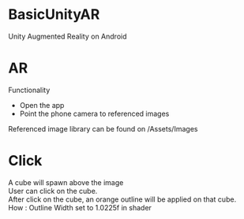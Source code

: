 # BasicUnityAR
Unity Augmented Reality on Android  

# AR
Functionality
- Open the app
- Point the phone camera to referenced images  

Referenced image library can be found on /Assets/Images

# Click
A cube will spawn above the image  
User can click on the cube.  
After click on the cube, an orange outline will be applied on that cube.  
How : Outline Width set to 1.0225f in shader
